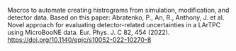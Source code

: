 Macros to automate creating histrograms from simulation, modification, and detector data. Based on this paper:
Abratenko, P., An, R., Anthony, J. et al. Novel approach for evaluating detector-related uncertainties in a LArTPC using MicroBooNE data. Eur. Phys. J. C 82, 454 (2022). https://doi.org/10.1140/epjc/s10052-022-10270-8 
